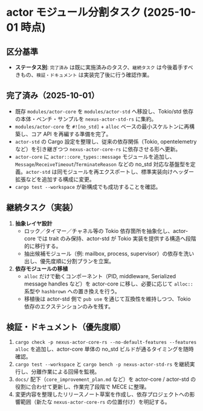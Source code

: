 # actor モジュール分割タスク (2025-10-01 時点)

## 区分基準
- **ステータス別**: `完了済み` は既に実施済みのタスク、`継続タスク` は今後着手すべきもの、`検証・ドキュメント` は実装完了後に行う確認作業。

## 完了済み（2025-10-01）
- 既存 `modules/actor-core` を `modules/actor-std` へ移設し、Tokio/std 依存の本体・ベンチ・サンプルを `nexus-actor-std-rs` に集約。
- `modules/actor-core` を `#![no_std]` + `alloc` ベースの最小スケルトンに再構築し、コア API を再編する準備を完了。
- `actor-std` の Cargo 設定を整理し、従来の依存関係（Tokio, opentelemetry など）を引き継ぎつつ `nexus-actor-core-rs` に依存させる形へ更新。
- `actor-core` に `actor::core_types::message` モジュールを追加し、`Message`/`ReceiveTimeout`/`TerminateReason` などの no_std 対応な基盤型を定義。`actor-std` は同モジュールを再エクスポートし、標準実装向けヘッダー拡張などを追加する構成に変更。
- `cargo test --workspace` が新構成でも成功することを確認。

## 継続タスク（実装）
1. **抽象レイヤ設計**
   - ロック／タイマー／チャネル等の Tokio 依存箇所を抽象化し、actor-core では trait のみ保持、actor-std が Tokio 実装を提供する構造へ段階的に移行する。
   - 抽出候補モジュール（例: mailbox, process, supervisor）の依存を洗い出し、優先度順に分割プランを立案。
2. **依存モジュールの移植**
   - `alloc` だけで動くコンポーネント（PID, middleware, Serialized message handles など）を actor-core に移し、必要に応じて `alloc::` 系型や `hashbrown` への置き換えを行う。
   - 移植後は actor-std 側で `pub use` を通じて互換性を維持しつつ、Tokio 依存のエクステンションのみを残す。

## 検証・ドキュメント（優先度順）
1. `cargo check -p nexus-actor-core-rs --no-default-features --features alloc` を追加し、actor-core 単体の no_std ビルドが通るタイミングを随時確認。
2. `cargo test --workspace` と `cargo bench -p nexus-actor-std-rs` を継続実行し、分離作業による回帰を監視。
3. `docs/` 配下（`core_improvement_plan.md` など）を actor-core / actor-std の役割に合わせて更新し、作業完了段階で MECE に整理。
4. 変更内容を整理したリリースノート草案を作成し、依存プロジェクトへの影響範囲（新たな `nexus-actor-core-rs` の位置付け）を明記する。
